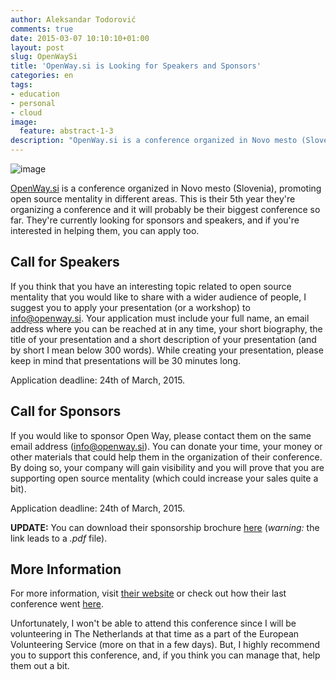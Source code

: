 ```yaml
---
author: Aleksandar Todorović
comments: true
date: 2015-03-07 10:10:10+01:00
layout: post
slug: OpenWaySi
title: 'OpenWay.si is Looking for Speakers and Sponsors'
categories: en
tags:
- education
- personal
- cloud
image:
  feature: abstract-1-3
description: "OpenWay.si is a conference organized in Novo mesto (Slovenia), promoting open source mentality in different areas. They're currently looking for sponsors and speakers, and if you're interested in helping them, you can apply too."
---
```


![image](https://pbs.twimg.com/media/Bl_Gi7jCMAAzkx_.png)

[OpenWay.si](http://openway.si/) is a conference organized in Novo mesto (Slovenia), promoting open source mentality in different areas. This is their 5th year they're organizing a conference and it will probably be their biggest conference so far. They're currently looking for sponsors and speakers, and if you're interested in helping them, you can apply too.

## Call for Speakers

If you think that you have an interesting topic related to open source mentality that you would like to share with a wider audience of people, I suggest you to apply your presentation (or a workshop) to [info@openway.si](info@openway.si). Your application must include your full name, an email address where you can be reached at in any time, your short biography, the title of your presentation and a short description of your presentation (and by short I mean below 300 words). While creating your presentation, please keep in mind that presentations will be 30 minutes long.

Application deadline: 24th of March, 2015.

## Call for Sponsors

If you would like to sponsor Open Way, please contact them on the same email address ([info@openway.si](info@openway.si)). You can donate your time, your money or other materials that could help them in the organization of their conference. By doing so, your company will gain visibility and you will prove that you are supporting open source mentality (which could increase your sales quite a bit).

Application deadline: 24th of March, 2015.

**UPDATE:** You can download their sponsorship brochure [here](http://openway.si/OpenWay-Sponsors.pdf) (_warning:_ the link leads to a _.pdf_ file).

## More Information

For more information, visit [their website](http://openway.si/) or check out how their last conference went [here](http://2014.openway.si/).

Unfortunately, I won't be able to attend this conference since I will be volunteering in The Netherlands at that time as a part of the European Volunteering Service (more on that in a few days). But, I highly recommend you to support this conference, and, if you think you can manage that, help them out a bit.
